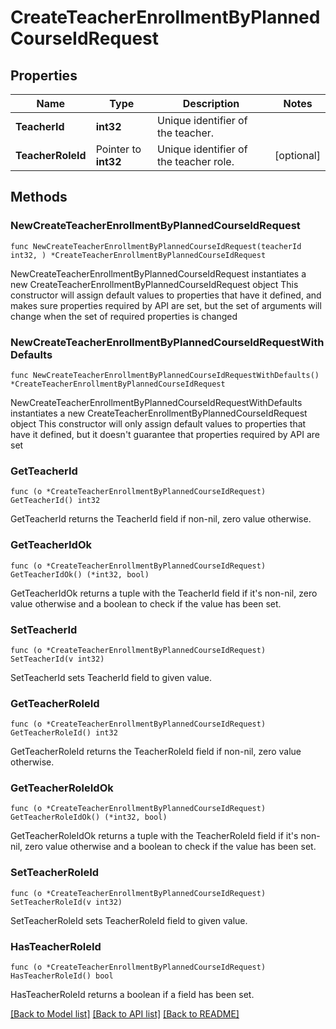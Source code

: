 # CreateTeacherEnrollmentByPlannedCourseIdRequest

## Properties

Name | Type | Description | Notes
------------ | ------------- | ------------- | -------------
**TeacherId** | **int32** | Unique identifier of the teacher. | 
**TeacherRoleId** | Pointer to **int32** | Unique identifier of the teacher role. | [optional] 

## Methods

### NewCreateTeacherEnrollmentByPlannedCourseIdRequest

`func NewCreateTeacherEnrollmentByPlannedCourseIdRequest(teacherId int32, ) *CreateTeacherEnrollmentByPlannedCourseIdRequest`

NewCreateTeacherEnrollmentByPlannedCourseIdRequest instantiates a new CreateTeacherEnrollmentByPlannedCourseIdRequest object
This constructor will assign default values to properties that have it defined,
and makes sure properties required by API are set, but the set of arguments
will change when the set of required properties is changed

### NewCreateTeacherEnrollmentByPlannedCourseIdRequestWithDefaults

`func NewCreateTeacherEnrollmentByPlannedCourseIdRequestWithDefaults() *CreateTeacherEnrollmentByPlannedCourseIdRequest`

NewCreateTeacherEnrollmentByPlannedCourseIdRequestWithDefaults instantiates a new CreateTeacherEnrollmentByPlannedCourseIdRequest object
This constructor will only assign default values to properties that have it defined,
but it doesn't guarantee that properties required by API are set

### GetTeacherId

`func (o *CreateTeacherEnrollmentByPlannedCourseIdRequest) GetTeacherId() int32`

GetTeacherId returns the TeacherId field if non-nil, zero value otherwise.

### GetTeacherIdOk

`func (o *CreateTeacherEnrollmentByPlannedCourseIdRequest) GetTeacherIdOk() (*int32, bool)`

GetTeacherIdOk returns a tuple with the TeacherId field if it's non-nil, zero value otherwise
and a boolean to check if the value has been set.

### SetTeacherId

`func (o *CreateTeacherEnrollmentByPlannedCourseIdRequest) SetTeacherId(v int32)`

SetTeacherId sets TeacherId field to given value.


### GetTeacherRoleId

`func (o *CreateTeacherEnrollmentByPlannedCourseIdRequest) GetTeacherRoleId() int32`

GetTeacherRoleId returns the TeacherRoleId field if non-nil, zero value otherwise.

### GetTeacherRoleIdOk

`func (o *CreateTeacherEnrollmentByPlannedCourseIdRequest) GetTeacherRoleIdOk() (*int32, bool)`

GetTeacherRoleIdOk returns a tuple with the TeacherRoleId field if it's non-nil, zero value otherwise
and a boolean to check if the value has been set.

### SetTeacherRoleId

`func (o *CreateTeacherEnrollmentByPlannedCourseIdRequest) SetTeacherRoleId(v int32)`

SetTeacherRoleId sets TeacherRoleId field to given value.

### HasTeacherRoleId

`func (o *CreateTeacherEnrollmentByPlannedCourseIdRequest) HasTeacherRoleId() bool`

HasTeacherRoleId returns a boolean if a field has been set.


[[Back to Model list]](../README.md#documentation-for-models) [[Back to API list]](../README.md#documentation-for-api-endpoints) [[Back to README]](../README.md)


